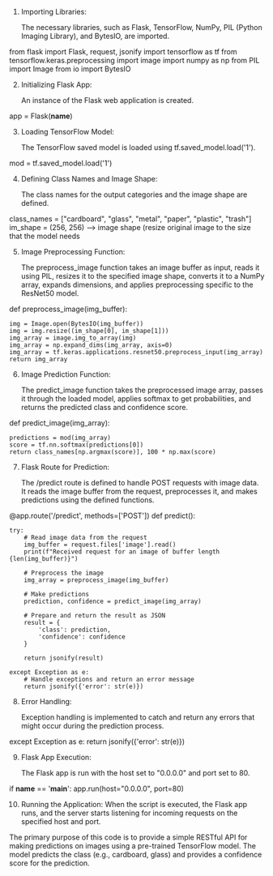 1. Importing Libraries:

    The necessary libraries, such as Flask, TensorFlow, NumPy, PIL (Python Imaging Library), and BytesIO, are imported.
    
    
from flask import Flask, request, jsonify
import tensorflow as tf
from tensorflow.keras.preprocessing import image
import numpy as np
from PIL import Image
from io import BytesIO


2. Initializing Flask App:

    An instance of the Flask web application is created.
    
app = Flask(__name__)


3. Loading TensorFlow Model:

    The TensorFlow saved model is loaded using tf.saved_model.load('1').
    
mod = tf.saved_model.load('1')

4. Defining Class Names and Image Shape:

    The class names for the output categories and the image shape are defined.
    
class_names = ["cardboard", "glass", "metal", "paper", "plastic", "trash"]
im_shape = (256, 256) --> image shape (resize original image to the size that the model needs


5. Image Preprocessing Function:

    The preprocess_image function takes an image buffer as input, reads it using PIL, resizes it to the specified image shape, converts it to a NumPy array, expands dimensions, and applies preprocessing specific to the ResNet50 model.
    

def preprocess_image(img_buffer):

    img = Image.open(BytesIO(img_buffer))
    img = img.resize((im_shape[0], im_shape[1]))
    img_array = image.img_to_array(img)
    img_array = np.expand_dims(img_array, axis=0)
    img_array = tf.keras.applications.resnet50.preprocess_input(img_array)
    return img_array
    
6. Image Prediction Function:

    The predict_image function takes the preprocessed image array, passes it through the loaded model, applies softmax to get probabilities, and returns the predicted class and confidence score.


def predict_image(img_array):

    predictions = mod(img_array)
    score = tf.nn.softmax(predictions[0])
    return class_names[np.argmax(score)], 100 * np.max(score)

7. Flask Route for Prediction:

    The /predict route is defined to handle POST requests with image data. It reads the image buffer from the request, preprocesses it, and makes predictions using the defined functions.


@app.route('/predict', methods=['POST'])
def predict():

    try:
        # Read image data from the request
        img_buffer = request.files['image'].read()
        print(f"Received request for an image of buffer length {len(img_buffer)}")

        # Preprocess the image
        img_array = preprocess_image(img_buffer)

        # Make predictions
        prediction, confidence = predict_image(img_array)

        # Prepare and return the result as JSON
        result = {
            'class': prediction,
            'confidence': confidence
        }

        return jsonify(result)

    except Exception as e:
        # Handle exceptions and return an error message
        return jsonify({'error': str(e)})
        


8. Error Handling:

    Exception handling is implemented to catch and return any errors that might occur during the prediction process.
    
except Exception as e:
    return jsonify({'error': str(e)})

9. Flask App Execution:

    The Flask app is run with the host set to "0.0.0.0" and port set to 80.
    
if __name__ == '__main__':
    app.run(host="0.0.0.0", port=80)

10. Running the Application:
        When the script is executed, the Flask app runs, and the server starts listening for incoming requests on the specified host and port.

The primary purpose of this code is to provide a simple RESTful API for making predictions on images using a pre-trained TensorFlow model. The model predicts the class (e.g., cardboard, glass) and provides a confidence score for the prediction.

